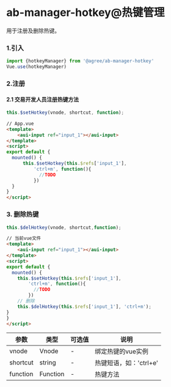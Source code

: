 # ab-manager-hotkey@热键管理

用于注册及删除热键。

### 1.引入

```js
import {hotkeyManager} from '@agree/ab-manager-hotkey'
Vue.use(hotkeyManager)
```

### 2.注册

#### 2.1 交易开发人员注册热键方法
```js
this.$setHotkey(vnode, shortcut, function);
```

```html
// App.vue
<template>
    <aui-input ref="input_1"></aui-input>
</template>
<script>
export default {
  mounted() {
      this.$setHotkey(this.$refs['input_1'], 
          'ctrl+m', function(){
            //TODO
          })
  }
}
</script>
```
### 3. 删除热键

```js
this.$delHotkey(vnode, shortcut,function);
```

```html
// 当前vue文件
<template>
    <aui-input ref="input_1"></aui-input>
</template>
<script>
export default {
  mounted() {
    this.$setHotkey(this.$refs['input_1'], 
        'ctrl+m', function(){
          //TODO
        })
    // 删除
    this.$delHotkey(this.$refs['input_1'], 'ctrl+m');
}
}
</script>
```

| 参数 | 类型 | 可选值 | 说明 |
| ------- | ------ | - |------------------ |
| vnode | Vnode | - | 绑定热键的vue实例 |
| shortcut | string | - | 热键短语，如：'ctrl+e' |
| function | Function | - | 热键方法 |
